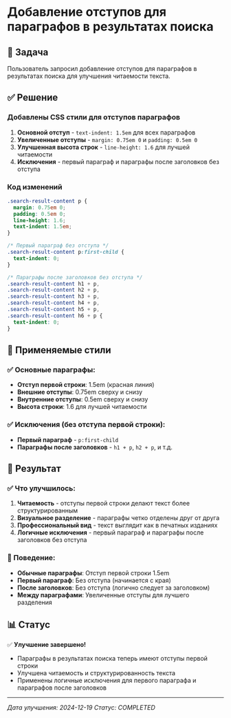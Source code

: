 # Добавление отступов для параграфов в результатах поиска

## 🎯 Задача

Пользователь запросил добавление отступов для параграфов в результатах поиска для улучшения читаемости текста.

## ✅ Решение

### Добавлены CSS стили для отступов параграфов

1. **Основной отступ** - `text-indent: 1.5em` для всех параграфов
2. **Увеличенные отступы** - `margin: 0.75em 0` и `padding: 0.5em 0`
3. **Улучшенная высота строк** - `line-height: 1.6` для лучшей читаемости
4. **Исключения** - первый параграф и параграфы после заголовков без отступа

### Код изменений

```css
.search-result-content p {
  margin: 0.75em 0;
  padding: 0.5em 0;
  line-height: 1.6;
  text-indent: 1.5em;
}

/* Первый параграф без отступа */
.search-result-content p:first-child {
  text-indent: 0;
}

/* Параграфы после заголовков без отступа */
.search-result-content h1 + p,
.search-result-content h2 + p,
.search-result-content h3 + p,
.search-result-content h4 + p,
.search-result-content h5 + p,
.search-result-content h6 + p {
  text-indent: 0;
}
```

## 🎨 Применяемые стили

### ✅ Основные параграфы:
- **Отступ первой строки**: 1.5em (красная линия)
- **Внешние отступы**: 0.75em сверху и снизу
- **Внутренние отступы**: 0.5em сверху и снизу
- **Высота строки**: 1.6 для лучшей читаемости

### ✅ Исключения (без отступа первой строки):
- **Первый параграф** - `p:first-child`
- **Параграфы после заголовков** - `h1 + p`, `h2 + p`, и т.д.

## 🚀 Результат

### ✅ Что улучшилось:

1. **Читаемость** - отступы первой строки делают текст более структурированным
2. **Визуальное разделение** - параграфы четко отделены друг от друга
3. **Профессиональный вид** - текст выглядит как в печатных изданиях
4. **Логичные исключения** - первый параграф и параграфы после заголовков без отступа

### 🎯 Поведение:

- **Обычные параграфы**: Отступ первой строки 1.5em
- **Первый параграф**: Без отступа (начинается с края)
- **После заголовков**: Без отступа (логично следует за заголовком)
- **Между параграфами**: Увеличенные отступы для лучшего разделения

## 📊 Статус

✅ **Улучшение завершено!**

- Параграфы в результатах поиска теперь имеют отступы первой строки
- Улучшена читаемость и структурированность текста
- Применены логичные исключения для первого параграфа и параграфов после заголовков

---

*Дата улучшения: 2024-12-19*
*Статус: COMPLETED*
